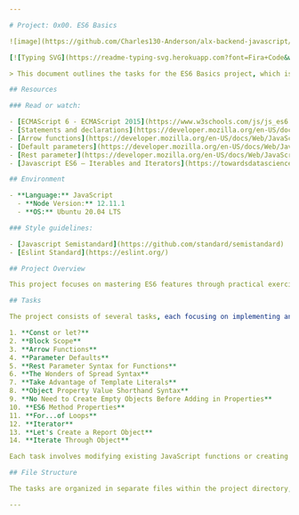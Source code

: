 ```yaml
---

# Project: 0x00. ES6 Basics

![image](https://github.com/Charles130-Anderson/alx-backend-javascript/assets/138807102/b2e975f2-876e-41de-a6b3-1d5f93a3b985)

[![Typing SVG](https://readme-typing-svg.herokuapp.com?font=Fira+Code&weight=900&size=32&pause=1000&width=435&lines=ES6+Basic\(:)](https://git.io/typing-svg)

> This document outlines the tasks for the ES6 Basics project, which is part of the ALXSE short specializations curriculum focused on modern JavaScript, particularly ECMAScript 6 (ES6).

## Resources

### Read or watch:

- [ECMAScript 6 - ECMAScript 2015](https://www.w3schools.com/js/js_es6.asp)
- [Statements and declarations](https://developer.mozilla.org/en-US/docs/Web/JavaScript/Reference/Statements)
- [Arrow functions](https://developer.mozilla.org/en-US/docs/Web/JavaScript/Reference/Functions/Arrow_functions)
- [Default parameters](https://developer.mozilla.org/en-US/docs/Web/JavaScript/Reference/Functions/Default_parameters)
- [Rest parameter](https://developer.mozilla.org/en-US/docs/Web/JavaScript/Reference/Functions/rest_parameters)
- [Javascript ES6 — Iterables and Iterators](https://towardsdatascience.com/javascript-es6-iterables-and-iterators-de18b54f4d4)

## Environment

- **Language:** JavaScript
  - **Node Version:** 12.11.1
  - **OS:** Ubuntu 20.04 LTS

### Style guidelines:

- [Javascript Semistandard](https://github.com/standard/semistandard)
- [Eslint Standard](https://eslint.org/)

## Project Overview

This project focuses on mastering ES6 features through practical exercises. Each task explores a specific ES6 feature, reinforcing concepts like block scoping, arrow functions, default parameters, rest parameters, spread syntax, template literals, object shorthand syntax, computed property names, ES6 method properties, iterators, and for...of loops.

## Tasks

The project consists of several tasks, each focusing on implementing and understanding different ES6 features:

1. **Const or let?**
2. **Block Scope**
3. **Arrow Functions**
4. **Parameter Defaults**
5. **Rest Parameter Syntax for Functions**
6. **The Wonders of Spread Syntax**
7. **Take Advantage of Template Literals**
8. **Object Property Value Shorthand Syntax**
9. **No Need to Create Empty Objects Before Adding in Properties**
10. **ES6 Method Properties**
11. **For...of Loops**
12. **Iterator**
13. **Let's Create a Report Object**
14. **Iterate Through Object**

Each task involves modifying existing JavaScript functions or creating new ones to utilize ES6 syntax effectively. The tasks aim to enhance understanding and proficiency in modern JavaScript programming.

## File Structure

The tasks are organized in separate files within the project directory, facilitating clear implementation and testing of each ES6 feature.

---
```

